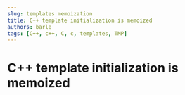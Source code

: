 ```yaml
---
slug: templates memoization
title: C++ template initialization is memoized
authors: barle
tags: [C++, c++, C, c, templates, TMP]
---
```


# C++ template initialization is memoized
